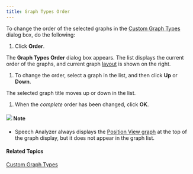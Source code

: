 ```yaml
---
title: Graph Types Order
---
```


To change the order of the selected graphs in the [Custom Graph Types](custom) dialog box, do the following:

1. Click **Order**.

The **Graph Types Order** dialog box appears. The list displays the current order of the graphs, and current graph [layout](../layout) is shown on the right.

1. To change the order, select a graph in the list, and then click **Up** or **Down**.

The selected graph title moves up or down in the list.

1. When the *complete* order has been changed, click **OK**.

#### ![](../../../../images/001.png) **Note**

- Speech Analyzer always displays the [Position View graph](position-view) at the top of the graph display, but it does not appear in the graph list.

#### **Related Topics**
[Custom Graph Types](custom)
